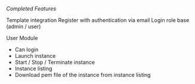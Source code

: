 *Completed Features*

Template integration
Register with authentication via email
Login role base (admin / user)

User Module
- Can login
- Launch instance
- Start / Stop / Terminate instance
- Instance listing
- Download pem file of the instance from instance listing
